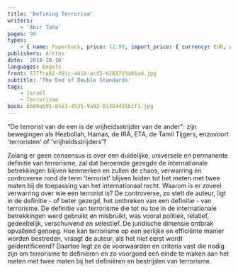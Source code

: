 ```yaml
---
title: 'Defining Terrorism'
writers:
    - 'Abir Taha'
pages: 90
types:
    - { name: Paperback, price: 12.99, import_price: { currency: EUR, amount: 9.12 }, isbn: 978-1-907166-83-9, size: { height: '216', width: '140', depth: '6' } }
publishers: Arktos
date: '2014-10-16'
languages: Engels
front: 577fca82-d91c-4410-acd5-6281715a01ad.jpg
subtitle: 'The End of Double Standards'
tags:
    - Israël
    - Terrorisme
back: bb89ab91-b5e3-4535-9a92-81384415b1f1.jpg
---
```


"De terrorist van de een is de vrijheidsstrijder van de ander": zijn bewegingen als Hezbollah, Hamas, de IRA, ETA, de Tamil Tijgers, enzovoort 'terroristen' of 'vrijheidsstrijders'?

Zolang er geen consensus is over een duidelijke, universele en permanente definitie van terrorisme, zal dat beroemde gezegde de internationale betrekkingen blijven kenmerken en zullen de chaos, verwarring en controverse rond de term 'terrorist' blijven leiden tot het meten met twee maten bij de toepassing van het internationaal recht. Waarom is er zoveel verwarring over wie een terrorist is? De controverse, zo stelt de auteur, ligt in de definitie - of beter gezegd, het ontbreken van een definitie - van terrorisme. De definitie van terrorisme die tot nu toe in de internationale betrekkingen werd gebruikt en misbruikt, was vooral politiek, relatief, gedeeltelijk, verschuivend en selectief. De juridische dimensie ontbrak opvallend genoeg. Hoe kan terrorisme op een eerlijke en efficiënte manier worden bestreden, vraagt de auteur, als het niet eerst wordt geïdentificeerd? Daartoe legt ze de voorwaarden en criteria vast die nodig zijn om terrorisme te definiëren en zo voorgoed een einde te maken aan het meten met twee maten bij het definiëren en bestrijden van terrorisme.
